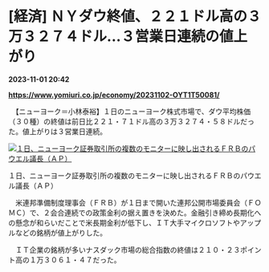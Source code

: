 # [経済] ＮＹダウ終値、２２１ドル高の３万３２７４ドル…３営業日連続の値上がり

**2023-11-01 20:42**

**https://www.yomiuri.co.jp/economy/20231102-OYT1T50081/**

　【ニューヨーク＝小林泰裕】１日のニューヨーク株式市場で、ダウ平均株価（３０種）の終値は前日比２２１・７１ドル高の３万３２７４・５８ドルだった。値上がりは３営業日連続。

[![１日、ニューヨーク証券取引所の複数のモニターに映し出されるＦＲＢのパウエル議長（ＡＰ）](https://www.yomiuri.co.jp/media/2023/11/20231102-OYT1I50035-1.jpg)](https://www.yomiuri.co.jp/pluralphoto/20231102-OYT1I50035/)

１日、ニューヨーク証券取引所の複数のモニターに映し出されるＦＲＢのパウエル議長（ＡＰ）

　米連邦準備制度理事会（ＦＲＢ）が１日まで開いた連邦公開市場委員会（ＦＯＭＣ）で、２会合連続での政策金利の据え置きを決めた。金融引き締め長期化への懸念が和らいだことで米長期金利が低下し、ＩＴ大手マイクロソフトやアップルなどの銘柄が値上がりした。

　ＩＴ企業の銘柄が多いナスダック市場の総合指数の終値は２１０・２３ポイント高の１万３０６１・４７だった。